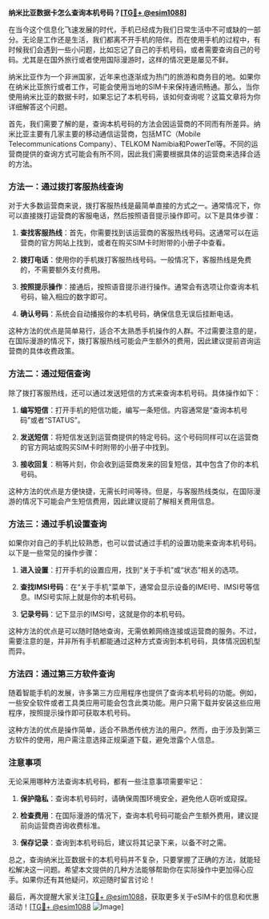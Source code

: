 **纳米比亚数据卡怎么查询本机号码？[[TG💪+ @esim1088](https://t.me/s/esim1088)]**

在当今这个信息化飞速发展的时代，手机已经成为我们日常生活中不可或缺的一部分。无论是工作还是生活，我们都离不开手机的陪伴。而在使用手机的过程中，有时候我们会遇到一些小问题，比如忘记了自己的手机号码，或者需要查询自己的号码。尤其是在国外旅行或者使用国际漫游时，这样的情况更是屡见不鲜。

纳米比亚作为一个非洲国家，近年来也逐渐成为热门的旅游和商务目的地。如果你在纳米比亚旅行或者工作，可能会使用当地的SIM卡来保持通讯畅通。那么，当你使用纳米比亚的数据卡时，如果忘记了本机号码，该如何查询呢？这篇文章将为你详细解答这个问题。

首先，我们需要了解的是，查询本机号码的方法会因运营商的不同而有所差异。纳米比亚主要有几家主要的移动通信运营商，包括MTC（Mobile Telecommunications Company）、TELKOM Namibia和PowerTel等。不同的运营商提供的查询方式可能会有所不同，因此我们需要根据具体的运营商来选择合适的方法。

### 方法一：通过拨打客服热线查询

对于大多数运营商来说，拨打客服热线是最简单直接的方式之一。通常情况下，你可以直接拨打运营商的客服电话，然后按照语音提示操作即可。以下是具体步骤：

1. **查找客服热线**：首先，你需要找到该运营商的客服热线号码。这通常可以在运营商的官方网站上找到，或者在购买SIM卡时附带的小册子中查看。
   
2. **拨打电话**：使用你的手机拨打客服热线号码。一般情况下，客服热线是免费的，不需要额外支付费用。

3. **按照提示操作**：接通后，按照语音提示进行操作。通常会有选项让你查询本机号码，输入相应的数字即可。

4. **确认号码**：系统会自动播报你的本机号码，确保信息无误后挂断电话。

这种方法的优点是简单易行，适合不太熟悉手机操作的人群。不过需要注意的是，在国际漫游的情况下，拨打客服热线可能会产生额外的费用，因此建议提前咨询运营商的具体收费政策。

### 方法二：通过短信查询

除了拨打客服热线，还可以通过发送短信的方式来查询本机号码。具体操作如下：

1. **编写短信**：打开手机的短信功能，编写一条短信。内容通常是“查询本机号码”或者“STATUS”。

2. **发送短信**：将短信发送到运营商提供的特定号码。这个号码同样可以在运营商的官方网站或购买SIM卡时附带的小册子中找到。

3. **接收回复**：稍等片刻，你会收到运营商发来的回复短信，其中包含了你的本机号码。

这种方法的优点是方便快捷，无需长时间等待。但是，与客服热线类似，在国际漫游的情况下可能会产生短信费用，因此建议提前了解相关费用信息。

### 方法三：通过手机设置查询

如果你对自己的手机比较熟悉，也可以尝试通过手机的设置功能来查询本机号码。以下是一些常见的操作步骤：

1. **进入设置**：打开手机的设置应用，找到“关于手机”或“状态”相关的选项。

2. **查找IMSI号码**：在“关于手机”菜单下，通常会显示设备的IMEI号、IMSI号等信息。IMSI号实际上就是你的本机号码。

3. **记录号码**：记下显示的IMSI号，这就是你的本机号码。

这种方法的优点是可以随时随地查询，无需依赖网络连接或运营商的服务。不过，需要注意的是，并非所有手机都能通过这种方式查询到本机号码，具体情况因机型而异。

### 方法四：通过第三方软件查询

随着智能手机的发展，许多第三方应用程序也提供了查询本机号码的功能。例如，一些安全软件或者工具类应用可能会包含此类功能。用户只需下载并安装这些应用程序，按照提示操作即可获取本机号码。

这种方法的优点是操作简单，适合不熟悉传统方法的用户。然而，由于涉及到第三方软件的使用，用户需注意选择正规渠道下载，避免泄露个人信息。

### 注意事项

无论采用哪种方法查询本机号码，都有一些注意事项需要牢记：

1. **保护隐私**：查询本机号码时，请确保周围环境安全，避免他人窃听或窥探。

2. **检查费用**：在国际漫游的情况下，查询本机号码可能会产生额外费用，建议提前向运营商咨询收费标准。

3. **保存记录**：查询到本机号码后，建议将其记录下来，以备不时之需。

总之，查询纳米比亚数据卡的本机号码并不复杂，只要掌握了正确的方法，就能轻松解决这一问题。希望本文提供的几种方法能够帮助你在实际操作中更加得心应手。如果你还有其他疑问，欢迎随时留言讨论！

最后，再次提醒大家关注[TG💪+ @esim1088](https://t.me/s/esim1088)，获取更多关于eSIM卡的信息和优惠活动！[[TG💪+ @esim1088](https://t.me/s/esim1088) ![Image](https://i.postimg.cc/4NQfJmqS/Snipaste-2025-05-13-00-14-12.png)]